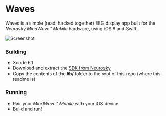 # Waves

Waves is a simple (read: hacked together) EEG display app built for the *Neurosky MindWave&trade; Mobile* hardware, using iOS 8 and Swift.

![Screenshot](http://www.giorgiocalderolla.com/img/waves_shot.png)

### Building

* Xcode 6.1
* Download and extract the [SDK from Neurosky](http://store.neurosky.com/products/developer-tools-3-iphone)
* Copy the contents of the **lib/** folder to the root of this repo (where this readme is)

### Running

* Pair your *MindWave&trade; Mobile* with your iOS device
* Build and run!